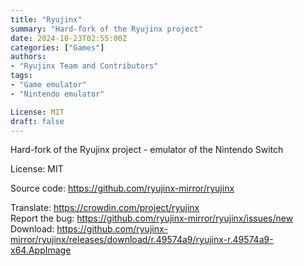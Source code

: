 ```yaml
---
title: "Ryujinx"
summary: "Hard-fork of the Ryujinx project"
date: 2024-10-23T02:55:00Z
categories: ["Games"]
authors:
- "Ryujinx Team and Contributors"
tags: 
- "Game emulator"
- "Nintendo emulator"

License: MIT
draft: false
---
```


Hard-fork of the Ryujinx project - emulator of the Nintendo Switch

License: MIT

Source code: <https://github.com/ryujinx-mirror/ryujinx>  

Translate: <https://crowdin.com/project/ryujinx>  
Report the bug: <https://github.com/ryujinx-mirror/ryujinx/issues/new>  
Download: <https://github.com/ryujinx-mirror/ryujinx/releases/download/r.49574a9/ryujinx-r.49574a9-x64.AppImage>
